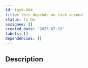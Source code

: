 ```yaml
---
id: task-004
title: this depends on task second
status: To Do
assignee: []
created_date: '2025-07-19'
labels: []
dependencies: []
---
```


## Description
